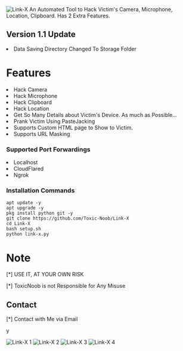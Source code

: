 <img src="https://g.top4top.io/p_2253ocnon0.jpg" alt="Link-X">
An Automated Tool to Hack Victim's Camera, Microphone, Location, Clipboard. Has 2 Extra Features.

## Version 1.1 Update
<li> Data Saving Directory Changed To Storage Folder

# Features
<li> Hack Camera

<li> Hack Microphone

<li> Hack Clipboard

<li> Hack Location 

<li> Get So Many Details about Victim's Device. As much as Possible...

<li> Prank Victim Using PasteJacking

<li> Supports Custom HTML page to Show to Victim.

<li> Supports URL Masking

### Supported Port Forwardings
<li> Localhost

<li> CloudFlared

<li> Ngrok


### Installation Commands
``` she'll script
apt update -y
apt upgrade -y
pkg install python git -y
git clone https://github.com/Toxic-Noob/Link-X
cd Link-X
bash setup.sh
python link-x.py
```

# Note
[*] USE IT, AT YOUR OWN RISK

[*] ToxicNoob is not Responsible for Any Misuse


## Contact
[*] Contact with Me via Email

y


<img src="https://l.top4top.io/p_2256b4bpl0.jpg" alt="Link-X 1">
<img src="https://a.top4top.io/p_2256ahw7y1.jpg" alt="Link-X 2">
<img src="https://i.top4top.io/p_2256a3eog0.jpg" alt="Link-X 3">
<img src="https://j.top4top.io/p_2256rqag21.jpg" alt="Link-X 4">







